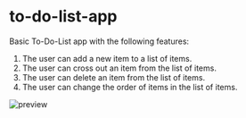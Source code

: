 # to-do-list-app

Basic To-Do-List app with the following features:

1. The user can add a new item to a list of items.
2. The user can cross out an item from the list of items.
3. The user can delete an item from the list of items.
4. The user can change the order of items in the list of items.

![preview](https://github.com/VadymMakohon/to-do-list-app/assets/138728243/7829c3be-e7f1-45e8-b61b-48e7f1dc12cc)


